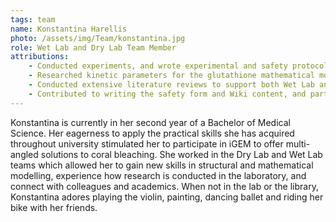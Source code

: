 ```yaml
---
tags: team
name: Konstantina Harellis
photo: /assets/img/Team/konstantina.jpg
role: Wet Lab and Dry Lab Team Member
attributions:
    - Conducted experiments, and wrote experimental and safety protocols for the Wet Lab team to ensure safe laboratory practices
    - Researched kinetic parameters for the glutathione mathematical modelling of Dry Lab and proposed the introduction of glutathione peroxidase in the antioxidant system
    - Conducted extensive literature reviews to support both Wet Lab and Dry Lab, and directed and facilitated communication between the two subgroups
    - Contributed to writing the safety form and Wiki content, and participated in the team's events and presentations as a Lab representative
---
```

Konstantina is currently in her second year of a Bachelor of Medical Science. Her eagerness to apply the practical skills she has acquired throughout university stimulated her to participate in iGEM to offer multi-angled solutions to coral bleaching. She worked in the Dry Lab and Wet Lab teams which allowed her to gain new skills in structural and mathematical modelling, experience how research is conducted in the laboratory, and connect with colleagues and academics. When not in the lab or the library, Konstantina adores playing the violin, painting, dancing ballet and riding her bike with her friends.
